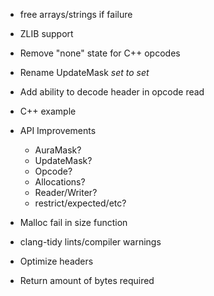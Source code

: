 * free arrays/strings if failure
* ZLIB support
* Remove "none" state for C++ opcodes
* Rename UpdateMask *_set to set_*
* Add ability to decode header in opcode read

* C++ example

* API Improvements
  * AuraMask?
  * UpdateMask?
  * Opcode?
  * Allocations?
  * Reader/Writer?
  * restrict/expected/etc?

* Malloc fail in size function

* clang-tidy lints/compiler warnings
* Optimize headers
* Return amount of bytes required
